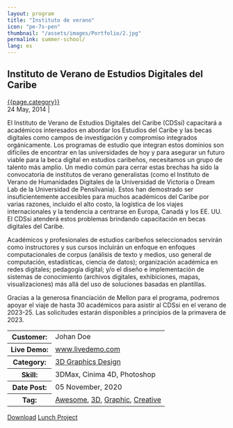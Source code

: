 ```yaml
---
layout: program
title: "Instituto de verano"
icon: "pe-7s-pen"
thumbnail: "/assets/images/Portfolio/2.jpg"
permalink: summer-school/
lang: es
---
```


<div class="portfolio-header">
    <h2 class="portfolio-title">Instituto de Verano de Estudios Digitales del Caribe </h2>
    <div class="portfolio-meta">
        <div class="portfolio-cat">
            <a href="#">{{page.category}}</a>
        </div>
        <div class="portfolio-other">
            <span class="time-period">24 May, 2014</span>
            <span class="devider">|</span>
            <span class="rating">
                <i class="fa fa-star"></i>
                <i class="fa fa-star"></i>
                <i class="fa fa-star"></i>
                <i class="fa fa-star"></i>
                <i class="fa fa-star-half-empty"></i>
            </span>
        </div>
    </div>
</div>

<div class="portfolio-details">
    <p>
El Instituto de Verano de Estudios Digitales del Caribe (CDSsi) capacitará a académicos interesados ​​en abordar los Estudios del Caribe y las becas digitales como campos de investigación y compromiso integrados orgánicamente. Los programas de estudio que integran estos dominios son difíciles de encontrar en las universidades de hoy y para asegurar un futuro viable para la beca digital en estudios caribeños, necesitamos un grupo de talento más amplio. Un medio común para cerrar estas brechas ha sido la convocatoria de institutos de verano generalistas (como el Instituto de Verano de Humanidades Digitales de la Universidad de Victoria o Dream Lab de la Universidad de Pensilvania). Estos han demostrado ser insuficientemente accesibles para muchos académicos del Caribe por varias razones, incluido el alto costo, la logística de los viajes internacionales y la tendencia a centrarse en Europa, Canadá y los EE. UU. El CDSsi atenderá estos problemas brindando capacitación en becas digitales del Caribe.
    </p>
    <p>Académicos y profesionales de estudios caribeños seleccionados servirán como instructores y sus cursos incluirán un enfoque en enfoques computacionales de corpus (análisis de texto y medios, uso general de computación, estadísticas, ciencia de datos); organización académica en redes digitales; pedagogía digital; y/o el diseño e implementación de sistemas de conocimiento (archivos digitales, exhibiciones, mapas, visualizaciones) más allá del uso de soluciones basadas en plantillas.</p>

<p>Gracias a la generosa financiación de Mellon para el programa, podremos apoyar el viaje de hasta 30 académicos para asistir al CDSsi en el verano de 2023-25. Las solicitudes estarán disponibles a principios de la primavera de 2023.</p>
    <table class="project-details">
        <tr>
            <th>Customer:</th>
            <td>Johan Doe</td>
        </tr>
        <tr>
            <th>Live Demo:</th>
            <td><a href="#">www.livedemo.com</a></td>
        </tr>
        <tr>
            <th>Category:</th>
            <td><a href="#">3D Graphics Design</a></td>
        </tr>
        <tr>
            <th>Skill:</th>
            <td>3DMax, Cinima 4D, Photoshop</td>
        </tr>
        <tr>
            <th>Date Post:</th>
            <td>05 November, 2020</td>
        </tr>
        <tr>
            <th>Tag:</th>
            <td><a href="#">Awesome</a>, <a href="#">3D</a>, <a href="#">Graphic</a>, <a href="#">Creative</a></td>
        </tr>
    </table>
    <div class="project-demo-btn">
        <a href="#" class="btn project-btn">Download</a>
        <a href="#" class="btn project-btn">Lunch Project</a>
    </div>
</div>
